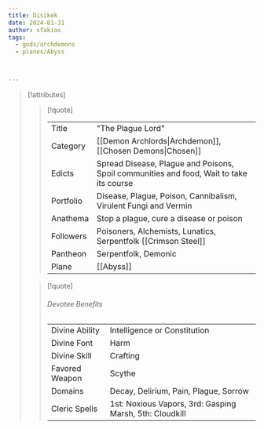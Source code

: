 ```yaml
---
title: Disikek
date: 2024-01-31
author: sfakias
tags:
  - gods/archdemons
  - planes/Abyss



---
```

> [!attributes]
> 
> > [!quote]
> >
> > | | |
> > | --- | --- |
> > | Title | "The Plague Lord" |
> > | Category | [[Demon Archlords\|Archdemon]], [[Chosen Demons\|Chosen]] |
> > | Edicts | Spread Disease, Plague and Poisons, Spoil communities and food, Wait to take its course |
> > | Portfolio | Disease, Plague, Poison, Cannibalism, Virulent Fungi and Vermin |
> > | Anathema | Stop a plague, cure a disease or poison |
> > | Followers | Poisoners, Alchemists, Lunatics, Serpentfolk [[Crimson Steel]] |
> > | Pantheon | Serpentfolk, Demonic |
> > | Plane | [[Abyss]] |
>
> > [!quote]
> > 
> > ###### Devotee Benefits
> > | | |
> > | --- | --- |
> > | Divine Ability | Intelligence or Constitution |
> > | Divine Font | Harm |
> > | Divine Skill | Crafting |
> > | Favored Weapon | Scythe |
> > | Domains | Decay, Delirium, Pain, Plague, Sorrow |
> > | Cleric Spells | 1st: Noxious Vapors, 3rd: Gasping Marsh, 5th: Cloudkill |
